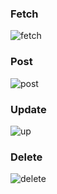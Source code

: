 ### Fetch

![fetch](https://user-images.githubusercontent.com/69418066/120102300-249f9900-c16c-11eb-82cc-43d675351d7d.png)

### Post

![post](https://user-images.githubusercontent.com/69418066/120102327-46008500-c16c-11eb-8512-8cec8420b3a8.gif)

### Update

![up](https://user-images.githubusercontent.com/69418066/120102338-51ec4700-c16c-11eb-946f-fe40865ddd9c.gif)

### Delete

![delete](https://user-images.githubusercontent.com/69418066/120102348-5b75af00-c16c-11eb-865e-157ae703b060.gif)
